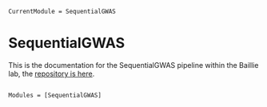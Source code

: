 ```@meta
CurrentModule = SequentialGWAS
```

# SequentialGWAS

This is the documentation for the SequentialGWAS pipeline within the Baillie lab, the [repository is here](https://github.com/baillielab/sequential-gwas).

```@index
```

```@autodocs
Modules = [SequentialGWAS]
```
